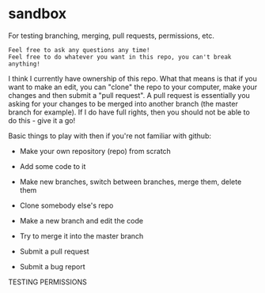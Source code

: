 # sandbox
For testing branching, merging, pull requests, permissions, etc.

```
Feel free to ask any questions any time! 
Feel free to do whatever you want in this repo, you can't break anything!
```

I think I currently have ownership of this repo. What that means is that if you want to make an edit, you can "clone" the repo to your computer, make your changes and then submit a "pull request". A pull request is essentially you asking for your changes to be merged into another branch (the master branch for example). If I do have full rights, then you should not be able to do this - give it a go!

Basic things to play with then if you're not familiar with github:

  * Make your own repository (repo) from scratch
  * Add some code to it
  * Make new branches, switch between branches, merge them, delete them

  * Clone somebody else's repo
  * Make a new branch and edit the code
  * Try to merge it into the master branch
  * Submit a pull request
  * Submit a bug report



TESTING PERMISSIONS

